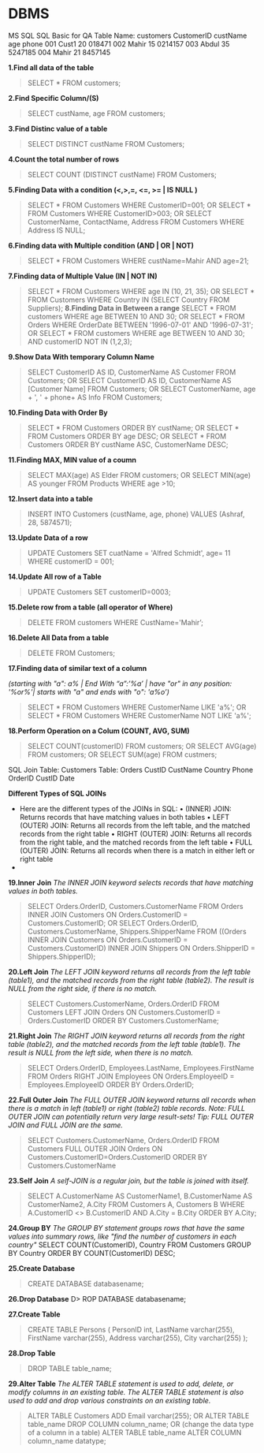 # DBMS
MS SQL 
SQL Basic for QA
Table Name: customers
CustomerID	custName	age	phone
001	Cust1	20	018471
002	Mahir	15	0214157
003	Abdul	35	5247185
004	Mahir	21	8457145

**1.Find all data of the table**
> SELECT * FROM customers;

**2.Find Specific Column/(S)**
> SELECT custName, age FROM customers;

**3.Find Distinc value of a table**
> SELECT DISTINCT custName FROM Customers;

**4.Count the total number of rows**
> SELECT COUNT (DISTINCT custName) FROM Customers;

**5.Finding Data with a condition (<,>,=, <=, >= | IS NULL )**
> SELECT * FROM Customers
> WHERE CustomerID=001;
OR
SELECT * FROM Customers
WHERE CustomerID>003;
OR
SELECT CustomerName, ContactName, Address
FROM Customers
WHERE Address IS NULL;

**6.Finding data with Multiple condition (AND | OR | NOT)**
> SELECT * FROM Customers
WHERE custName=Mahir AND age=21;

**7.Finding data of Multiple Value (IN | NOT IN)**
> SELECT * FROM Customers
WHERE age IN (10, 21, 35);
OR
SELECT * FROM Customers
WHERE Country IN (SELECT Country FROM Suppliers);
**8.Finding Data in Between a range**
SELECT * FROM customers
WHERE age BETWEEN 10 AND 30;
OR
SELECT * FROM Orders
WHERE OrderDate BETWEEN '1996-07-01' AND '1996-07-31';
OR
SELECT * FROM customers
WHERE age BETWEEN 10 AND 30;
AND customerID NOT IN (1,2,3);

**9.Show Data With temporary Column Name**
> SELECT CustomerID AS ID, CustomerName AS Customer
FROM Customers;
OR
SELECT CustomerID AS ID, CustomerName AS [Customer Name]
FROM Customers;
OR
SELECT CustomerName, age + ', ' + phone+ AS Info
FROM Customers;

**10.Finding Data with Order By**
> SELECT * FROM Customers
ORDER BY custName;
OR
SELECT * FROM Customers
ORDER BY age DESC;
OR
SELECT * FROM Customers
ORDER BY custName ASC, CustomerName DESC;

**11.Finding MAX, MIN value of a coumn**
> SELECT MAX(age) AS Elder
FROM customers;
OR
SELECT MIN(age) AS younger
FROM Products WHERE age >10;

**12.Insert data into a table**
> INSERT INTO Customers (custName, age, phone)
VALUES (Ashraf, 28, 5874571);

**13.Update Data of a row**
> UPDATE Customers
SET cuatName = 'Alfred Schmidt', age= 11
WHERE customerID = 001;

**14.Update All row of a Table**
> UPDATE Customers
SET customerID=0003;

**15.Delete row from a table  (all operator of Where)**
> DELETE FROM customers WHERE CustName='Mahir’;

**16.Delete All Data from a table**
> DELETE FROM Customers;

**17.Finding data of similar text of a column**

*(starting with "a": a% | End With “a”:’%a’ | have "or" in any position: '%or%'| starts with "a" and ends with "o": 'a%o’)*
> SELECT * FROM Customers
WHERE CustomerName LIKE 'a%';
OR
SELECT * FROM Customers
WHERE CustomerName NOT LIKE 'a%';

**18.Perform Operation on a Colum (COUNT, AVG, SUM)** 
> SELECT COUNT(customerID)
FROM customers;
OR
SELECT AVG(age)
FROM customers;
OR
SELECT SUM(age)
FROM custmers;

SQL Join
Table: Customers		Table: Orders
CustID	CustName	Country	Phone		OrderID	CustID	Date
							
							
							
							
**Different Types of SQL JOINs**
* Here are the different types of the JOINs in SQL:
•	(INNER) JOIN: Returns records that have matching values in both tables
•	LEFT (OUTER) JOIN: Returns all records from the left table, and the matched records from the right table
•	RIGHT (OUTER) JOIN: Returns all records from the right table, and the matched records from the left table
•	FULL (OUTER) JOIN: Returns all records when there is a match in either left or right table 
 *
          

**19.Inner Join**
*The INNER JOIN keyword selects records that have matching values in both tables.*

> SELECT Orders.OrderID, Customers.CustomerName
FROM Orders
INNER JOIN Customers ON Orders.CustomerID = Customers.CustomerID;
OR
SELECT Orders.OrderID, Customers.CustomerName, Shippers.ShipperName
FROM ((Orders
INNER JOIN Customers ON Orders.CustomerID = Customers.CustomerID)
INNER JOIN Shippers ON Orders.ShipperID = Shippers.ShipperID);

**20.Left Join**
*The LEFT JOIN keyword returns all records from the left table (table1), and the matched records from the right table (table2). The result is NULL from the right side, if there is no match.*
> SELECT Customers.CustomerName, Orders.OrderID
FROM Customers
LEFT JOIN Orders ON Customers.CustomerID = Orders.CustomerID
ORDER BY Customers.CustomerName;

**21.Right Join**
*The RIGHT JOIN keyword returns all records from the right table (table2), and the matched records from the left table (table1). The result is NULL from the left side, when there is no match.*
> SELECT Orders.OrderID, Employees.LastName, Employees.FirstName
FROM Orders
RIGHT JOIN Employees ON Orders.EmployeeID = Employees.EmployeeID
ORDER BY Orders.OrderID;

**22.Full Outer Join**
*The FULL OUTER JOIN keyword returns all records when there is a match in left (table1) or right (table2) table records.
Note: FULL OUTER JOIN can potentially return very large result-sets!
Tip: FULL OUTER JOIN and FULL JOIN are the same.*
> SELECT Customers.CustomerName, Orders.OrderID
FROM Customers
FULL OUTER JOIN Orders ON Customers.CustomerID=Orders.CustomerID
ORDER BY Customers.CustomerName

**23.Self Join**
*A self-JOIN is a regular join, but the table is joined with itself.*
> SELECT A.CustomerName AS CustomerName1, B.CustomerName AS CustomerName2, A.City
FROM Customers A, Customers B
WHERE A.CustomerID <> B.CustomerID
AND A.City = B.City
ORDER BY A.City;

**24.Group BY**
*The GROUP BY statement groups rows that have the same values into summary rows, like "find the number of customers in each country"*
SELECT COUNT(CustomerID), Country
FROM Customers
GROUP BY Country
ORDER BY COUNT(CustomerID) DESC;

**25.Create Database**
> CREATE DATABASE databasename;

**26.Drop Database**
D> ROP DATABASE databasename;

**27.Create Table**
> CREATE TABLE Persons (
    PersonID int,
    LastName varchar(255),
    FirstName varchar(255),
    Address varchar(255),
    City varchar(255)
);

**28.Drop Table**
> DROP TABLE table_name;

**29.Alter Table**
*The ALTER TABLE statement is used to add, delete, or modify columns in an existing table.
The ALTER TABLE statement is also used to add and drop various constraints on an existing table.*
> ALTER TABLE Customers
ADD Email varchar(255);
OR
ALTER TABLE table_name
DROP COLUMN column_name;
OR  (change the data type of a column in a table)
ALTER TABLE table_name
ALTER COLUMN column_name datatype;
